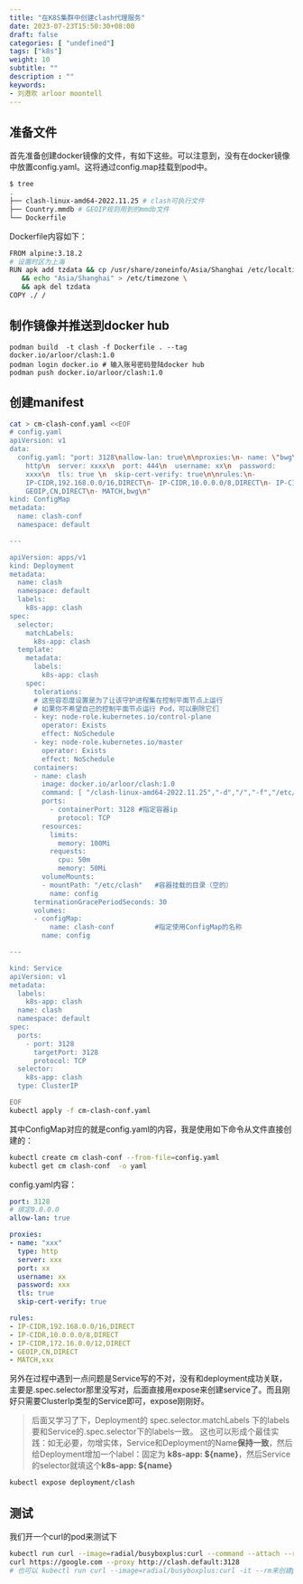 ```yaml
---
title: "在K8S集群中创建clash代理服务"
date: 2023-07-23T15:50:30+08:00
draft: false
categories: [ "undefined"]
tags: ["k8s"]
weight: 10
subtitle: ""
description : ""
keywords:
- 刘港欢 arloor moontell
---
```


## 准备文件

首先准备创建docker镜像的文件，有如下这些。可以注意到，没有在docker镜像中放置config.yaml。这将通过config.map挂载到pod中。

```bash
$ tree
.
├── clash-linux-amd64-2022.11.25 # clash可执行文件
├── Country.mmdb # GEOIP规则用到的mmdb文件
└── Dockerfile
```

Dockerfile内容如下：

```bash
FROM alpine:3.18.2
# 设置时区为上海
RUN apk add tzdata && cp /usr/share/zoneinfo/Asia/Shanghai /etc/localtime \
   && echo "Asia/Shanghai" > /etc/timezone \
   && apk del tzdata
COPY ./ /
```

## 制作镜像并推送到docker hub

```shell
podman build  -t clash -f Dockerfile . --tag docker.io/arloor/clash:1.0
podman login docker.io # 输入账号密码登陆docker hub
podman push docker.io/arloor/clash:1.0
```

## 创建manifest

```bash
cat > cm-clash-conf.yaml <<EOF
# config.yaml
apiVersion: v1
data:
  config.yaml: "port: 3128\nallow-lan: true\n\nproxies:\n- name: \"bwg\"\n  type:
    http\n  server: xxxx\n  port: 444\n  username: xx\n  password:
    xxxx\n  tls: true \n  skip-cert-verify: true\n\nrules:\n-
    IP-CIDR,192.168.0.0/16,DIRECT\n- IP-CIDR,10.0.0.0/8,DIRECT\n- IP-CIDR,172.16.0.0/12,DIRECT\n-
    GEOIP,CN,DIRECT\n- MATCH,bwg\n"
kind: ConfigMap
metadata:
  name: clash-conf
  namespace: default

---

apiVersion: apps/v1
kind: Deployment
metadata:
  name: clash
  namespace: default
  labels:
    k8s-app: clash
spec:
  selector:
    matchLabels:
      k8s-app: clash
  template:
    metadata:
      labels:
        k8s-app: clash
    spec:
      tolerations:
      # 这些容忍度设置是为了让该守护进程集在控制平面节点上运行
      # 如果你不希望自己的控制平面节点运行 Pod，可以删除它们
      - key: node-role.kubernetes.io/control-plane
        operator: Exists
        effect: NoSchedule
      - key: node-role.kubernetes.io/master
        operator: Exists
        effect: NoSchedule
      containers:
      - name: clash
        image: docker.io/arloor/clash:1.0
        command: [ "/clash-linux-amd64-2022.11.25","-d","/","-f","/etc/clash/config.yaml" ]
        ports:
          - containerPort: 3128 #指定容器ip
            protocol: TCP
        resources:
          limits:
            memory: 100Mi
          requests:
            cpu: 50m
            memory: 50Mi
        volumeMounts:
        - mountPath: "/etc/clash"   #容器挂载的目录（空的）
          name: config   
      terminationGracePeriodSeconds: 30
      volumes:
      - configMap:
          name: clash-conf          #指定使用ConfigMap的名称
        name: config 

---

kind: Service
apiVersion: v1
metadata:
  labels:
    k8s-app: clash
  name: clash
  namespace: default
spec:
  ports:
    - port: 3128
      targetPort: 3128
      protocol: TCP
  selector:
    k8s-app: clash
  type: ClusterIP

EOF
kubectl apply -f cm-clash-conf.yaml
```

其中ConfigMap对应的就是config.yaml的内容，我是使用如下命令从文件直接创建的：

```bash
kubectl create cm clash-conf --from-file=config.yaml 
kubectl get cm clash-conf  -o yaml
```

config.yaml内容：

```yaml
port: 3128 
# 绑定0.0.0.0
allow-lan: true 

proxies:
- name: "xxx"
  type: http
  server: xxx
  port: xx
  username: xx
  password: xxx
  tls: true 
  skip-cert-verify: true

rules:
- IP-CIDR,192.168.0.0/16,DIRECT
- IP-CIDR,10.0.0.0/8,DIRECT
- IP-CIDR,172.16.0.0/12,DIRECT
- GEOIP,CN,DIRECT
- MATCH,xxx
```

另外在过程中遇到一点问题是Service写的不对，没有和deployment成功关联，主要是.spec.selector那里没写对，后面直接用expose来创建service了。而且刚好只需要ClusterIp类型的Service即可，expose刚刚好。

> 后面又学习了下，Deployment的 spec.selector.matchLabels 下的labels要和Service的.spec.selector下的labels一致。
> 这也可以形成个最佳实践：如无必要，勿增实体，Service和Deployment的Name**保持一致**，然后给Deployment增加一个label：固定为 **k8s-app: ${name}**，然后Service的selector就填这个**k8s-app: ${name}**

```bash
kubectl expose deployment/clash
```

## 测试

我们开一个curl的pod来测试下

```bash
kubectl run curl --image=radial/busyboxplus:curl --command --attach --rm -- \
curl https://google.com --proxy http://clash.default:3128
# 也可以 kubectl run curl --image=radial/busyboxplus:curl -it --rm来创建pod，然后在pod的bash中执行curl命令
```